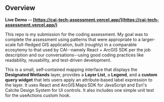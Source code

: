 ## Overview

**Live Demo -- [https://cai-tech-assessment.vercel.app/](https://cai-tech-assessment.vercel.app/)**

This repo is my submission for the coding assessment. My goal was to complete the assessment using patterns that were appropriate to a larger-scale full-fledged GIS application, built (roughly) in a comparable ecosytemy to that used by CAI--namely React + ArcGIS SDK per the job description and our conversations--using good coding practices like readability, reusability, and test-driven development.

This is a small, self‑contained mapping interface that displays the **Designated Wetlands** layer, provides a **Layer List**, a **Legend**, and a **custom query widget** that lets users apply an attribute‑based label expression to the layer. It uses React and ArcGIS Maps SDK for JavaScript and Esri's Calcite Design System for UI controls. It also includes one simple unit test for the useActions custom hook.
